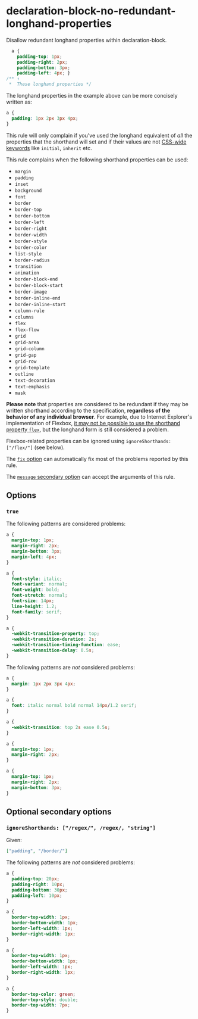 # declaration-block-no-redundant-longhand-properties

Disallow redundant longhand properties within declaration-block.

<!-- prettier-ignore -->
```css
  a {
    padding-top: 1px;
    padding-right: 2px;
    padding-bottom: 3px;
    padding-left: 4px; }
/** ↑
 *  These longhand properties */
```

The longhand properties in the example above can be more concisely written as:

<!-- prettier-ignore -->
```css
a {
  padding: 1px 2px 3px 4px;
}
```

This rule will only complain if you've used the longhand equivalent of _all_ the properties that the shorthand will set and if their values are not [CSS-wide keywords](https://www.w3.org/TR/css-values/#common-keywords) like `initial`, `inherit` etc.

This rule complains when the following shorthand properties can be used:

- `margin`
- `padding`
- `inset`
- `background`
- `font`
- `border`
- `border-top`
- `border-bottom`
- `border-left`
- `border-right`
- `border-width`
- `border-style`
- `border-color`
- `list-style`
- `border-radius`
- `transition`
- `animation`
- `border-block-end`
- `border-block-start`
- `border-image`
- `border-inline-end`
- `border-inline-start`
- `column-rule`
- `columns`
- `flex`
- `flex-flow`
- `grid`
- `grid-area`
- `grid-column`
- `grid-gap`
- `grid-row`
- `grid-template`
- `outline`
- `text-decoration`
- `text-emphasis`
- `mask`

**Please note** that properties are considered to be redundant if they may be written shorthand according to the specification, **regardless of the behavior of any individual browser**. For example, due to Internet Explorer's implementation of Flexbox, [it may not be possible to use the shorthand property `flex`](https://github.com/philipwalton/flexbugs#flexbug-8), but the longhand form is still considered a problem.

Flexbox-related properties can be ignored using `ignoreShorthands: ["/flex/"]` (see below).

The [`fix` option](https://github.com/stylelint/stylelint/tree/15.6.2/docs/user-guide/options.md#fix) can automatically fix most of the problems reported by this rule.

The [`message` secondary option](https://github.com/stylelint/stylelint/tree/15.6.2/docs/user-guide/configure.md#message) can accept the arguments of this rule.

## Options

### `true`

The following patterns are considered problems:

<!-- prettier-ignore -->
```css
a {
  margin-top: 1px;
  margin-right: 2px;
  margin-bottom: 3px;
  margin-left: 4px;
}
```

<!-- prettier-ignore -->
```css
a {
  font-style: italic;
  font-variant: normal;
  font-weight: bold;
  font-stretch: normal;
  font-size: 14px;
  line-height: 1.2;
  font-family: serif;
}
```

<!-- prettier-ignore -->
```css
a {
  -webkit-transition-property: top;
  -webkit-transition-duration: 2s;
  -webkit-transition-timing-function: ease;
  -webkit-transition-delay: 0.5s;
}
```

The following patterns are _not_ considered problems:

<!-- prettier-ignore -->
```css
a {
  margin: 1px 2px 3px 4px;
}
```

<!-- prettier-ignore -->
```css
a {
  font: italic normal bold normal 14px/1.2 serif;
}
```

<!-- prettier-ignore -->
```css
a {
  -webkit-transition: top 2s ease 0.5s;
}
```

<!-- prettier-ignore -->
```css
a {
  margin-top: 1px;
  margin-right: 2px;
}
```

<!-- prettier-ignore -->
```css
a {
  margin-top: 1px;
  margin-right: 2px;
  margin-bottom: 3px;
}
```

## Optional secondary options

### `ignoreShorthands: ["/regex/", /regex/, "string"]`

Given:

```json
["padding", "/border/"]
```

The following patterns are _not_ considered problems:

<!-- prettier-ignore -->
```css
a {
  padding-top: 20px;
  padding-right: 10px;
  padding-bottom: 30px;
  padding-left: 10px;
}
```

<!-- prettier-ignore -->
```css
a {
  border-top-width: 1px;
  border-bottom-width: 1px;
  border-left-width: 1px;
  border-right-width: 1px;
}
```

<!-- prettier-ignore -->
```css
a {
  border-top-width: 1px;
  border-bottom-width: 1px;
  border-left-width: 1px;
  border-right-width: 1px;
}
```

<!-- prettier-ignore -->
```css
a {
  border-top-color: green;
  border-top-style: double;
  border-top-width: 7px;
}
```
